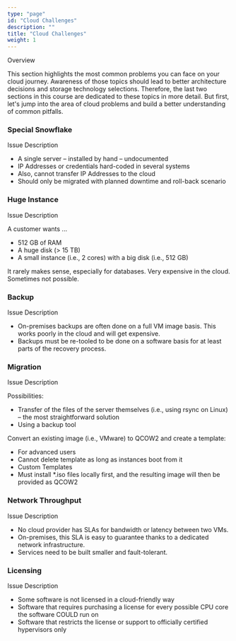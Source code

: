 ```yaml
---
type: "page"
id: "Cloud Challenges"
description: ""
title: "Cloud Challenges"
weight: 1
---
```


Overview

This section highlights the most common problems you can face on your cloud journey. Awareness of those topics should lead to better architecture decisions and storage technology selections. Therefore, the last two sections in this course are dedicated to these topics in more detail. But first, let's jump into the area of cloud problems and build a better understanding of common pitfalls.

### Special Snowflake
Issue Description

- A single server – installed by hand – undocumented
- IP Addresses or credentials hard-coded in several systems
- Also, cannot transfer IP Addresses to the cloud
- Should only be migrated with planned downtime and roll-back scenario

### Huge Instance
Issue Description

A customer wants ...

- 512 GB of RAM
- A huge disk (> 15 TB)
- A small instance (i.e., 2 cores) with a big disk (i.e., 512 GB)

It rarely makes sense, especially for databases. Very expensive in the cloud. Sometimes not possible.

### Backup
Issue Description

- On-premises backups are often done on a full VM image basis. This works poorly in the cloud and will get expensive.
- Backups must be re-tooled to be done on a software basis for at least parts of the recovery process.

### Migration
Issue Description

Possibilities:

- Transfer of the files of the server themselves (i.e., using rsync on Linux) – the most straightforward solution
- Using a backup tool

Convert an existing image (i.e., VMware) to QCOW2 and create a template:

- For advanced users
- Cannot delete template as long as instances boot from it
- Custom Templates
- Must install *.iso files locally first, and the resulting image will then be provided as QCOW2

### Network Throughput
Issue Description

- No cloud provider has SLAs for bandwidth or latency between two VMs.
- On-premises, this SLA is easy to guarantee thanks to a dedicated network infrastructure.
- Services need to be built smaller and fault-tolerant.

### Licensing
Issue Description

- Some software is not licensed in a cloud-friendly way
- Software that requires purchasing a license for every possible CPU core the software COULD run on
- Software that restricts the license or support to officially certified hypervisors only
